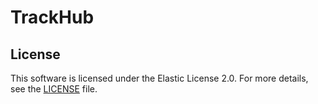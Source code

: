 # TrackHub

## License
This software is licensed under the Elastic License 2.0. For more details, see the [LICENSE](LICENSE) file.
